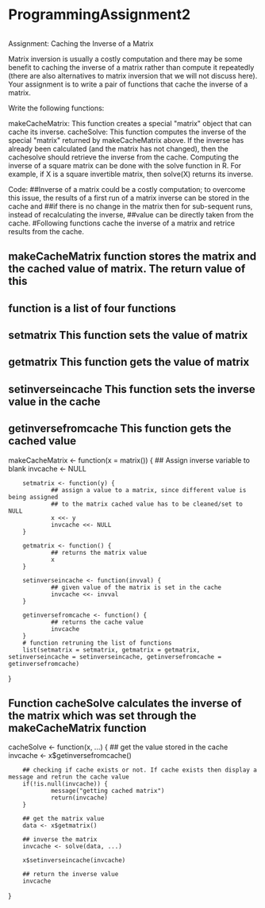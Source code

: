 # ProgrammingAssignment2
######
Assignment: Caching the Inverse of a Matrix

Matrix inversion is usually a costly computation and there may be some benefit to caching the inverse of a matrix rather than compute it repeatedly (there are also alternatives to matrix inversion that we will not discuss here). Your assignment is to write a pair of functions that cache the inverse of a matrix.

Write the following functions:

makeCacheMatrix: This function creates a special "matrix" object that can cache its inverse.
cacheSolve: This function computes the inverse of the special "matrix" returned by makeCacheMatrix above. If the inverse has already been calculated (and the matrix has not changed), then the cachesolve should retrieve the inverse from the cache.
Computing the inverse of a square matrix can be done with the solve function in R. For example, if X is a square invertible matrix, then solve(X) returns its inverse.

Code:
##Inverse of a matrix could be a costly computation; to overcome this issue, the results of a first run of a matrix inverse can be stored in the cache and
##if there is no change in the matrix then for sub-sequent runs, instead of recalculating the inverse, 
##value can be directly taken from the cache. 
#Following functions cache the inverse of a matrix and retrice results from the cache.

## makeCacheMatrix function stores the matrix and the cached value of matrix. The return value of this
## function is a list of four functions
## setmatrix    This function sets the value of matrix
## getmatrix    This function gets the value of matrix
## setinverseincache    This function sets the inverse value in the cache
## getinversefromcache  This function gets the cached value


makeCacheMatrix <- function(x = matrix()) {
        ## Assign inverse variable to blank
        invcache <- NULL
        
        setmatrix <- function(y) {
                ## assign a value to a matrix, since different value is being assigned
                ## to the matrix cached value has to be cleaned/set to NULL
                x <<- y
                invcache <<- NULL
        }
        
        getmatrix <- function() {
                ## returns the matrix value
                x
        }
        
        setinverseincache <- function(invval) {
                ## given value of the matrix is set in the cache
                invcache <<- invval
        }
        
        getinversefromcache <- function() {
                ## returns the cache value
                invcache
        }
        # function retruning the list of functions
        list(setmatrix = setmatrix, getmatrix = getmatrix, setinverseincache = setinverseincache, getinversefromcache = getinversefromcache)
}




## Function cacheSolve calculates the inverse of the matrix which was set through the makeCacheMatrix function

cacheSolve <- function(x, ...) {
        ## get the value stored in the cache
        invcache <- x$getinversefromcache()
        
        ## checking if cache exists or not. If cache exists then display a message and retrun the cache value
        if(!is.null(invcache)) {
                message("getting cached matrix")
                return(invcache)
        }
        
        ## get the matrix value
        data <- x$getmatrix()
        
        ## inverse the matrix
        invcache <- solve(data, ...)
        
        x$setinverseincache(invcache)
        
        ## return the inverse value
        invcache        
}
